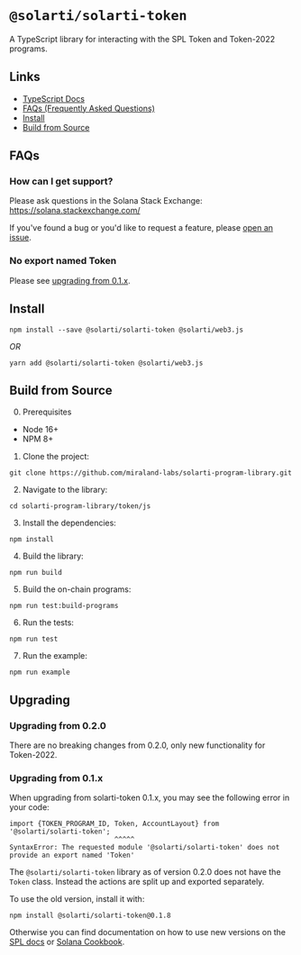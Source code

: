 # `@solarti/solarti-token`

A TypeScript library for interacting with the SPL Token and Token-2022 programs.

## Links

- [TypeScript Docs](https://solana-labs.github.io/solana-program-library/token/js/)
- [FAQs (Frequently Asked Questions)](#faqs)
- [Install](#install)
- [Build from Source](#build-from-source)

## FAQs

### How can I get support?

Please ask questions in the Solana Stack Exchange: https://solana.stackexchange.com/

If you've found a bug or you'd like to request a feature, please
[open an issue](https://github.com/solana-labs/solana-program-library/issues/new).

### No export named Token

Please see [upgrading from 0.1.x](#upgrading-from-0.1.x).

## Install

```shell
npm install --save @solarti/solarti-token @solarti/web3.js
```
_OR_
```shell
yarn add @solarti/solarti-token @solarti/web3.js
```

## Build from Source

0. Prerequisites

* Node 16+
* NPM 8+

1. Clone the project:
```shell
git clone https://github.com/miraland-labs/solarti-program-library.git
```

2. Navigate to the library:
```shell
cd solarti-program-library/token/js
```

3. Install the dependencies:
```shell
npm install
```

4. Build the library:
```shell
npm run build
```

5. Build the on-chain programs:
```shell
npm run test:build-programs
```

6. Run the tests:
```shell
npm run test
```

7. Run the example:
```shell
npm run example
```

## Upgrading

### Upgrading from 0.2.0

There are no breaking changes from 0.2.0, only new functionality for Token-2022.

### Upgrading from 0.1.x

When upgrading from solarti-token 0.1.x, you may see the following error in your code:

```
import {TOKEN_PROGRAM_ID, Token, AccountLayout} from '@solarti/solarti-token';
                          ^^^^^
SyntaxError: The requested module '@solarti/solarti-token' does not provide an export named 'Token'
```

The `@solarti/solarti-token` library as of version 0.2.0 does not have the `Token`
class. Instead the actions are split up and exported separately.

To use the old version, install it with:

```
npm install @solarti/solarti-token@0.1.8
```

Otherwise you can find documentation on how to use new versions on the
[SPL docs](https://spl.solana.com/token) or
[Solana Cookbook](https://solanacookbook.com/references/token.html).
